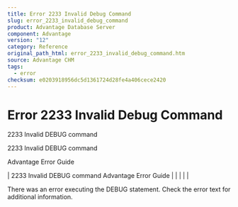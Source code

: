 ```yaml
---
title: Error 2233 Invalid Debug Command
slug: error_2233_invalid_debug_command
product: Advantage Database Server
component: Advantage
version: "12"
category: Reference
original_path_html: error_2233_invalid_debug_command.htm
source: Advantage CHM
tags:
  - error
checksum: e0203918956dc5d1361724d28fe4a406cece2420
---
```


# Error 2233 Invalid Debug Command

2233 Invalid DEBUG command

2233 Invalid DEBUG command

Advantage Error Guide

| 2233 Invalid DEBUG command  Advantage Error Guide |  |  |  |  |

There was an error executing the DEBUG statement. Check the error text for additional information.
